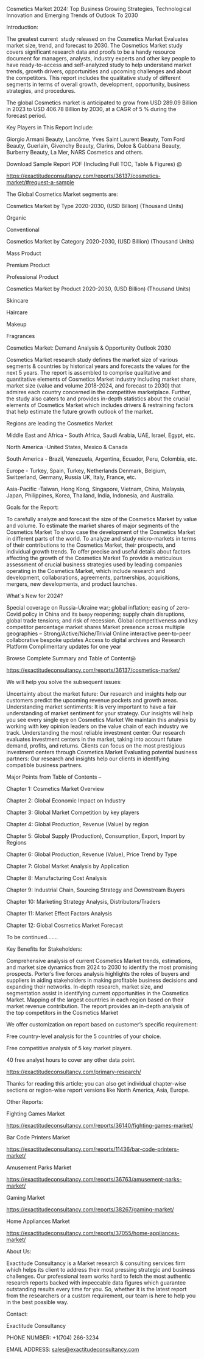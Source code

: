 Cosmetics Market 2024: Top Business Growing Strategies, Technological Innovation and Emerging Trends of Outlook To 2030

Introduction:

The greatest current  study released on the Cosmetics Market Evaluates market size, trend, and forecast to 2030. The Cosmetics Market study covers significant research data and proofs to be a handy resource document for managers, analysts, industry experts and other key people to have ready-to-access and self-analyzed study to help understand market trends, growth drivers, opportunities and upcoming challenges and about the competitors. This report includes the qualitative study of different segments in terms of overall growth, development, opportunity, business strategies, and procedures.

The global Cosmetics market is anticipated to grow from USD 289.09 Billion in 2023 to USD 406.78 Billion by 2030, at a CAGR of 5 % during the forecast period.

Key Players in This Report Include: 

Giorgio Armani Beauty, Lancôme, Yves Saint Laurent Beauty, Tom Ford Beauty, Guerlain, Givenchy Beauty, Clarins, Dolce & Gabbana Beauty, Burberry Beauty, La Mer, NARS Cosmetics and others.

Download Sample Report PDF (Including Full TOC, Table & Figures) @ 

https://exactitudeconsultancy.com/reports/36137/cosmetics-market/#request-a-sample

The Global Cosmetics Market segments are:

Cosmetics Market by Type 2020-2030, (USD Billion) (Thousand Units)

Organic

Conventional

Cosmetics Market by Category 2020-2030, (USD Billion) (Thousand Units)

Mass Product

Premium Product

Professional Product

Cosmetics Market by Product 2020-2030, (USD Billion) (Thousand Units)

Skincare

Haircare

Makeup

Fragrances

Cosmetics Market: Demand Analysis & Opportunity Outlook 2030

Cosmetics Market research study defines the market size of various segments & countries by historical years and forecasts the values for the next 5 years. The report is assembled to comprise qualitative and quantitative elements of Cosmetics Market industry including market share, market size (value and volume 2018-2024, and forecast to 2030) that admires each country concerned in the competitive marketplace. Further, the study also caters to and provides in-depth statistics about the crucial elements of Cosmetics Market which includes drivers & restraining factors that help estimate the future growth outlook of the market.

Regions are leading the Cosmetics Market

Middle East and Africa - South Africa, Saudi Arabia, UAE, Israel, Egypt, etc.

North America -United States, Mexico & Canada

South America - Brazil, Venezuela, Argentina, Ecuador, Peru, Colombia, etc.

Europe - Turkey, Spain, Turkey, Netherlands Denmark, Belgium, Switzerland, Germany, Russia UK, Italy, France, etc.

Asia-Pacific -Taiwan, Hong Kong, Singapore, Vietnam, China, Malaysia, Japan, Philippines, Korea, Thailand, India, Indonesia, and Australia.

Goals for the Report:

To carefully analyze and forecast the size of the Cosmetics Market by value and volume.
To estimate the market shares of major segments of the Cosmetics Market
To show case the development of the Cosmetics Market in different parts of the world.
To analyze and study micro-markets in terms of their contributions to the Cosmetics Market, their prospects, and individual growth trends.
To offer precise and useful details about factors affecting the growth of the Cosmetics Market
To provide a meticulous assessment of crucial business strategies used by leading companies operating in the Cosmetics Market, which include research and development, collaborations, agreements, partnerships, acquisitions, mergers, new developments, and product launches.

What`s New for 2024?

Special coverage on Russia-Ukraine war; global inflation; easing of zero-Covid policy in China and its `bumpy` reopening; supply chain disruptions, global trade tensions; and risk of recession.
Global competitiveness and key competitor percentage market shares
Market presence across multiple geographies – Strong/Active/Niche/Trivial
Online interactive peer-to-peer collaborative bespoke updates
Access to digital archives and Research Platform
Complimentary updates for one year

Browse Complete Summary and Table of Content@ 

https://exactitudeconsultancy.com/reports/36137/cosmetics-market/

We will help you solve the subsequent issues:

Uncertainty about the market future: Our research and insights help our customers predict the upcoming revenue pockets and growth areas.
Understanding market sentiments: It is very important to have a fair understanding of market sentiment for your strategy. Our insights will help you see every single eye on Cosmetics Market We maintain this analysis by working with key opinion leaders on the value chain of each industry we track.
Understanding the most reliable investment center: Our research evaluates investment centers in the market, taking into account future demand, profits, and returns. Clients can focus on the most prestigious investment centers through Cosmetics Market
Evaluating potential business partners: Our research and insights help our clients in identifying compatible business partners.

Major Points from Table of Contents –

Chapter 1: Cosmetics Market Overview

Chapter 2: Global Economic Impact on Industry

Chapter 3: Global Market Competition by key players

Chapter 4: Global Production, Revenue (Value) by region

Chapter 5: Global Supply (Production), Consumption, Export, Import by Regions

Chapter 6: Global Production, Revenue (Value), Price Trend by Type

Chapter 7: Global Market Analysis by Application

Chapter 8: Manufacturing Cost Analysis

Chapter 9: Industrial Chain, Sourcing Strategy and Downstream Buyers

Chapter 10: Marketing Strategy Analysis, Distributors/Traders

Chapter 11: Market Effect Factors Analysis

Chapter 12: Global Cosmetics Market Forecast

To be continued…….

Key Benefits for Stakeholders:

Comprehensive analysis of current Cosmetics Market trends, estimations, and market size dynamics from 2024 to 2030 to identify the most promising prospects.
Porter’s five forces analysis highlights the roles of buyers and suppliers in aiding stakeholders in making profitable business decisions and expanding their networks.
In-depth research, market size, and segmentation assist in identifying current opportunities in the Cosmetics Market.
Mapping of the largest countries in each region based on their market revenue contribution.
The report provides an in-depth analysis of the top competitors in the Cosmetics Market

We offer customization on report based on customer’s specific requirement:

Free country-level analysis for the 5 countries of your choice.

Free competitive analysis of 5 key market players.

40 free analyst hours to cover any other data point.

https://exactitudeconsultancy.com/primary-research/

Thanks for reading this article; you can also get individual chapter-wise sections or region-wise report versions like North America, Asia, Europe.

Other Reports:

Fighting Games Market

https://exactitudeconsultancy.com/reports/36140/fighting-games-market/

Bar Code Printers Market

https://exactitudeconsultancy.com/reports/11436/bar-code-printers-market/

Amusement Parks Market

https://exactitudeconsultancy.com/reports/36763/amusement-parks-market/

Gaming Market

https://exactitudeconsultancy.com/reports/38267/gaming-market/

Home Appliances Market

https://exactitudeconsultancy.com/reports/37055/home-appliances-market/

About Us:

Exactitude Consultancy is a Market research & consulting services firm which helps its client to address their most pressing strategic and business challenges. Our professional team works hard to fetch the most authentic research reports backed with impeccable data figures which guarantee outstanding results every time for you. So, whether it is the latest report from the researchers or a custom requirement, our team is here to help you in the best possible way.

Contact: 

Exactitude Consultancy

PHONE NUMBER: +1(704) 266-3234

EMAIL ADDRESS: sales@exactitudeconsultancy.com
